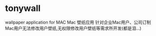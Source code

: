 # tonywall
wallpaper application for MAC
Mac 壁纸应用
针对企业Mac用户、公司订制Mac用户无法修改用户壁纸,无权限修改用户壁纸等需求所开发(都是泪...)

